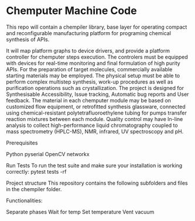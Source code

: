 # Chemputer Machine Code
This repo will contain a chempiler library, base layer for operating compact and reconfigurable manufacturing platform for programing chemical synthesis of APIs.


It will map platform graphs to device drivers, and provide a platform controller for chemputer steps execution.
The controlers must be equipped with devices for real-time monitoring and final formulation of high purity APIs. 
For the preparation of target molecules, commercially available starting materials may be employed.
The physical setup must be able to perform complex multistep synthesis, work-up procedures as well as purification operations such as crystallization. 
The project is designed for Synthesisable Accessibility, Issue tracking, Automatic bug reports and User feedback.
The material in each chemputer module may be based on customized flow equipment, or retrofitted synthesis glassware, connected using chemical-resistant polytetrafluoroethylene tubing for pumps transfer reaction mixtures between each module. 
Quality control may have In-line analysis to collect high-performance liquid chromatography coupled to mass spectrometry (HPLC-MS), NMR, infrared, UV spectroscopy and pH.


Prerequisites

Python 
pyserial
OpenCV
networkx



Run Tests
To run the test suite and make sure your installation is working correctly:
pytest tests -rf




Project structure
This repository contains the following subfolders and files in the chempiler folder.


Functionalities:

Separate phases
Wait for temp
Set temperature
Vent vacuum
